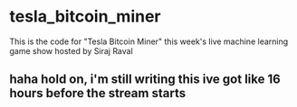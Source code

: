 # tesla_bitcoin_miner
This is the code for "Tesla Bitcoin Miner" this week's live machine learning game show hosted by Siraj Raval


## haha hold on, i'm still writing this ive got like 16 hours before the stream starts
